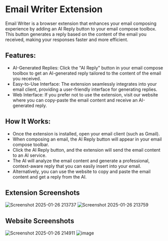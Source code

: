 
# Email Writer Extension
Email Writer is a browser extension that enhances your email composing experience by adding an AI Reply button to your email compose toolbox. This button generates a reply based on the content of the email you received, making your responses faster and more efficient.

## Features:
- AI-Generated Replies: Click the "AI Reply" button in your email compose toolbox to get an AI-generated reply tailored to the content of the email you received.
- Easy-to-Use Interface: The extension seamlessly integrates into your email client, providing a user-friendly interface for generating replies.
- Web Interface: If you prefer not to use the extension, visit our website where you can copy-paste the email content and receive an AI-generated reply.

## How It Works:
- Once the extension is installed, open your email client (such as Gmail).
- When composing an email, the AI Reply button will appear in your email compose toolbar.
- Click the AI Reply button, and the extension will send the email content to an AI service.
- The AI will analyze the email content and generate a professional, context-aware reply that you can easily insert into your email.
- Alternatively, you can use the website to copy and paste the email content and get a reply from the AI.

## Extension Screenshots 
![Screenshot 2025-01-26 213737](https://github.com/user-attachments/assets/e520c880-d6eb-41d3-8eab-36ef289921a7)
![Screenshot 2025-01-26 213759](https://github.com/user-attachments/assets/939ba077-4fe5-47f7-9fdd-cdb53d52fcf2)

## Website Screenshots
![Screenshot 2025-01-26 214911](https://github.com/user-attachments/assets/f42dab6d-ae99-4ba1-9e8e-efb4cb88ba10)
![image](https://github.com/user-attachments/assets/3b8595c0-ba51-4863-a31d-e8814e2312c4)
